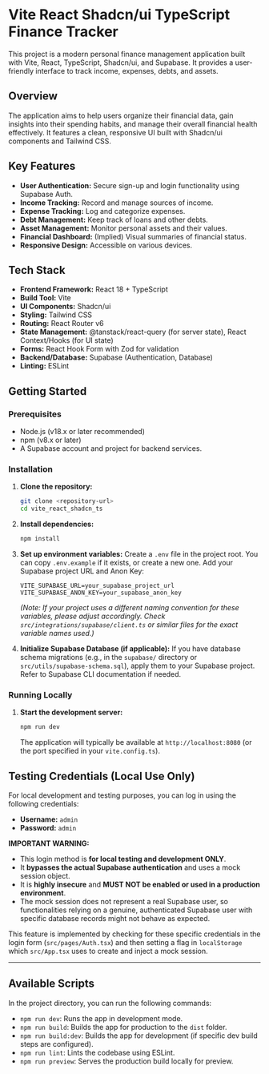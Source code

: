 # Vite React Shadcn/ui TypeScript Finance Tracker

This project is a modern personal finance management application built with Vite, React, TypeScript, Shadcn/ui, and Supabase. It provides a user-friendly interface to track income, expenses, debts, and assets.

## Overview

The application aims to help users organize their financial data, gain insights into their spending habits, and manage their overall financial health effectively. It features a clean, responsive UI built with Shadcn/ui components and Tailwind CSS.

## Key Features

*   **User Authentication:** Secure sign-up and login functionality using Supabase Auth.
*   **Income Tracking:** Record and manage sources of income.
*   **Expense Tracking:** Log and categorize expenses.
*   **Debt Management:** Keep track of loans and other debts.
*   **Asset Management:** Monitor personal assets and their values.
*   **Financial Dashboard:** (Implied) Visual summaries of financial status.
*   **Responsive Design:** Accessible on various devices.

## Tech Stack

*   **Frontend Framework:** React 18 + TypeScript
*   **Build Tool:** Vite
*   **UI Components:** Shadcn/ui
*   **Styling:** Tailwind CSS
*   **Routing:** React Router v6
*   **State Management:** @tanstack/react-query (for server state), React Context/Hooks (for UI state)
*   **Forms:** React Hook Form with Zod for validation
*   **Backend/Database:** Supabase (Authentication, Database)
*   **Linting:** ESLint

## Getting Started

### Prerequisites

*   Node.js (v18.x or later recommended)
*   npm (v8.x or later)
*   A Supabase account and project for backend services.

### Installation

1.  **Clone the repository:**
    ```bash
    git clone <repository-url>
    cd vite_react_shadcn_ts
    ```

2.  **Install dependencies:**
    ```bash
    npm install
    ```

3.  **Set up environment variables:**
    Create a `.env` file in the project root. You can copy `.env.example` if it exists, or create a new one. Add your Supabase project URL and Anon Key:
    ```env
    VITE_SUPABASE_URL=your_supabase_project_url
    VITE_SUPABASE_ANON_KEY=your_supabase_anon_key
    ```
    *(Note: If your project uses a different naming convention for these variables, please adjust accordingly. Check `src/integrations/supabase/client.ts` or similar files for the exact variable names used.)*

4.  **Initialize Supabase Database (if applicable):**
    If you have database schema migrations (e.g., in the `supabase/` directory or `src/utils/supabase-schema.sql`), apply them to your Supabase project. Refer to Supabase CLI documentation if needed.

### Running Locally

1.  **Start the development server:**
    ```bash
    npm run dev
    ```
    The application will typically be available at `http://localhost:8080` (or the port specified in your `vite.config.ts`).

## Testing Credentials (Local Use Only)

For local development and testing purposes, you can log in using the following credentials:

*   **Username:** `admin`
*   **Password:** `admin`

**IMPORTANT WARNING:**
*   This login method is **for local testing and development ONLY**.
*   It **bypasses the actual Supabase authentication** and uses a mock session object.
*   It is **highly insecure** and **MUST NOT be enabled or used in a production environment**.
*   The mock session does not represent a real Supabase user, so functionalities relying on a genuine, authenticated Supabase user with specific database records might not behave as expected.

This feature is implemented by checking for these specific credentials in the login form (`src/pages/Auth.tsx`) and then setting a flag in `localStorage` which `src/App.tsx` uses to create and inject a mock session.

---

## Available Scripts

In the project directory, you can run the following commands:

*   `npm run dev`: Runs the app in development mode.
*   `npm run build`: Builds the app for production to the `dist` folder.
*   `npm run build:dev`: Builds the app for development (if specific dev build steps are configured).
*   `npm run lint`: Lints the codebase using ESLint.
*   `npm run preview`: Serves the production build locally for preview.

